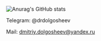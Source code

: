 ![Anurag's GitHub stats](https://github-readme-stats.vercel.app/api?username=drdolgosheev&show_icons=true&theme=dark)

Telegram: @drdolgosheev

Mail: dmitriy.dolgosheev@yandex.ru
